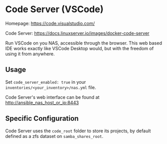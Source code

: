 # Code Server (VSCode)

Homepage: <https://code.visualstudio.com/>

Code Server: <https://docs.linuxserver.io/images/docker-code-server>

Run VSCode on you NAS, accessible through the browser. This web based IDE works exactly like VSCode Desktop would, but with the freedom of using it from anywhere.

## Usage

Set `code_server_enabled: true` in your `inventories/<your_inventory>/nas.yml` file.

Code Server's web interface can be found at <http://ansible_nas_host_or_ip:8443>

## Specific Configuration

Code Server uses the `code_root` folder to store its projects, by default defined as a zfs dataset on `samba_shares_root`.
